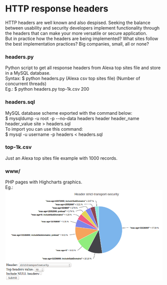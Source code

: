 <h1>HTTP response headers</h1>
HTTP headers are well known and also despised. Seeking the balance between usability and security developers implement functionality through the headers that can make your more versatile or secure application.<br>
But in practice how the headers are being implemented? What sites follow the best implementation practices? Big companies, small, all or none?<br>
<p>
<h3>headers.py</h3>
Python script to get all response headers from Alexa top sites file and store in a MySQL database.<br>
Syntax: $ python headers.py (Alexa csv top sites file) (Number of concurrent threads)<br>
Eg.: $ python headers.py top-1k.csv 200<br>
</p>
<p>
<h3>headers.sql</h3>
MySQL database scheme exported with the command below:<br>
$ mysqldump -u root -p --no-data headers header header_name header_value site > headers.sql<br>
To import you can use this command:<br>
$ mysql -u username -p headers < headers.sql<br>
</p>
<p>
<h3>top-1k.csv</h3>
Just an Alexa top sites file example with 1000 records.<br>
</p>
<p>
<h3>www/</h3>
PHP pages with Highcharts graphics.<br>
Eg.:<br>
<img src="strict-transport-security.png"><br>
</p>
